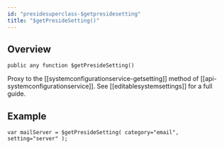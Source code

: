 ```yaml
---
id: "presidesuperclass-$getpresidesetting"
title: "$getPresideSetting()"
---
```



## Overview




```luceescript
public any function $getPresideSetting()
```

Proxy to the [[systemconfigurationservice-getsetting]] method of [[api-systemconfigurationservice]]. See [[editablesystemsettings]] for a full guide.


## Example


```luceescript
var mailServer = $getPresideSetting( category="email", setting="server" );
```

